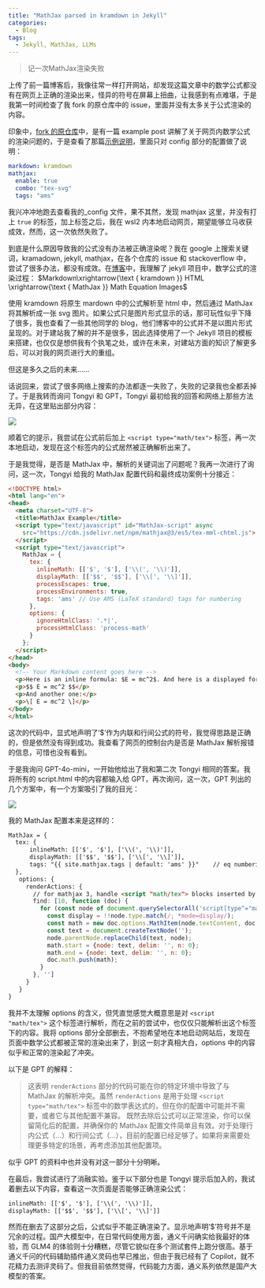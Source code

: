 ```yaml
---
title: "MathJax parsed in kramdown in Jekyll"
categories:
  - Blog
tags:
  - Jekyll, MathJax, LLMs
---
```


>记一次MathJax渲染失败

上传了前一篇博客后，我像往常一样打开网站，却发现这篇文章中的数学公式都没有在网页上正确的渲染出来，怪异的符号在屏幕上扭曲，让我感到有点难堪，于是我第一时间检查了我 fork 的原仓库中的 issue，里面并没有太多关于公式渲染的内容。

印象中，[fork 的原仓库](https://github.com/mmistakes/so-simple-theme)中，是有一篇 example post 讲解了关于网页内数学公式的渲染问题的，于是查看了那篇[示例说明](https://github.com/mmistakes/so-simple-theme/blob/master/docs/_posts/2015-08-10-mathjax-example.md)，里面只对 config 部分的配置做了说明：

```yaml
markdown: kramdown
mathjax:
  enable: true
  combo: "tex-svg"
  tags: "ams"
```

我兴冲冲地跑去查看我的_config 文件，果不其然，发现 mathjax 这里，并没有打上 `true` 的标签，加上标签之后，我在 wsl2 内本地启动网页，期望能够立马收获成效，然而，这一次依然失败了。

到底是什么原因导致我的公式没有办法被正确渲染呢？我在 google 上搜索关键词，kramadown, jekyll, mathjax，在各个仓库的 issue 和 stackoverflow 中，尝试了很多办法，都没有成效。在[博客](https://zhengyuan-public.github.io/posts/PersonalBlogWithJekyll/#latex-math-equations-in-jekyll)中，我理解了 jekyll 项目中，数学公式的渲染过程：
$Markdown\xrightarrow{\text { kramdown }} HTML \xrightarrow{\text { MathJax }} Math Equation Images$

使用 kramdown 将原生 mardown 中的公式解析至 html 中，然后通过 MathJax 将其解析成一张 svg 图片。如果公式只是图片形式显示的话，那可玩性似乎下降了很多，我也查看了一些其他同学的 blog，他们博客中的公式并不是以图片形式呈现的。对于建站我了解的并不是很多，因此选择使用了一个 Jekyll 项目的模板来搭建，也仅仅是想供我有个执笔之处，或许在未来，对建站方面的知识了解更多后，可以对我的网页进行大的重组。

但这是多久之后的未来......

话说回来，尝试了很多网络上搜索的办法都逐一失败了，失败的记录我也全都丢掉了。于是我转而询问 Tongyi 和 GPT，Tongyi 最初给我的回答和网络上那些方法无异，在这里贴出部分内容：

![](https://yukino13.oss-cn-hangzhou.aliyuncs.com/blog/202408141505219.png)

顺着它的提示，我尝试在公式前后加上 `<script type="math/tex">` 标签，再一次本地启动，发现在这个标签内的公式居然被正确解析出来了。

于是我觉得，是否是 MathJax 中，解析的关键词出了问题呢？我再一次进行了询问，这一次，Tongyi 给我的 MathJax 配置代码和最终成功案例十分接近：

```html
<!DOCTYPE html>
<html lang="en">
<head>
  <meta charset="UTF-8">
  <title>MathJax Example</title>
  <script type="text/javascript" id="MathJax-script" async
    src="https://cdn.jsdelivr.net/npm/mathjax@3/es5/tex-mml-chtml.js">
  </script>
  <script type="text/javascript">
    MathJax = {
      tex: {
        inlineMath: [['$', '$'], ['\\(', '\\)']],
        displayMath: [['$$', '$$'], ['\\[', '\\]']],
        processEscapes: true,
        processEnvironments: true,
        tags: 'ams' // Use AMS (LaTeX standard) tags for numbering
      },
      options: {
        ignoreHtmlClass: '.*|',
        processHtmlClass: 'process-math'
      }
    };
  </script>
</head>
<body>
  <!-- Your Markdown content goes here -->
  <p>Here is an inline formula: $E = mc^2$. And here is a displayed formula:</p>
  <p>$$ E = mc^2 $$</p>
  <p>And another one:</p>
  <p>\[ E = mc^2 \]</p>
</body>
</html>
```

这次的代码中，显式地声明了‘$’作为内联和行间公式的符号，我觉得思路是正确的，但是依然没有得到成功。我查看了网页的控制台内是否是 MathJax 解析报错的信息，可惜也没有看到。

于是我询问 GPT-4o-mini，一开始他给出了我和第二次 Tongyi 相同的答案。我将所有的 script.html 中的内容都输入给 GPT，再次询问，这一次，GPT 列出的几个方案中，有一个方案吸引了我的目光：

![](https://yukino13.oss-cn-hangzhou.aliyuncs.com/blog/202408141505210.png)

我的 MathJax 配置本来是这样的：

```html
MathJax = {
  tex: {
      inlineMath: [['$', '$'], ['\\(', '\\)']], 
      displayMath: [['$$', '$$'], ['\\[', '\\]']],
      tags: "{{ site.mathjax.tags | default: 'ams' }}"    // eq numbering options: none, ams, all
  },
   options: {
     renderActions: {
       // for mathjax 3, handle <script "math/tex"> blocks inserted by kramdown
       find: [10, function (doc) {
         for (const node of document.querySelectorAll('script[type^="math/tex"]')) {
           const display = !!node.type.match(/; *mode=display/);
           const math = new doc.options.MathItem(node.textContent, doc.inputJax[0], display);
           const text = document.createTextNode('');
           node.parentNode.replaceChild(text, node);
           math.start = {node: text, delim: '', n: 0};
           math.end = {node: text, delim: '', n: 0};
           doc.math.push(math);
         }
       }, '']
     }
   }
}
```

我并不太理解 options 的含义，但凭直觉感觉大概意思是对 `<script "math/tex">` 这个标签进行解析，而在之前的尝试中，也仅仅只能解析出这个标签下的内容。我将 options 部分全部删去，不抱希望地在本地启动网站后，发现在页面中数学公式都被正常的渲染出来了，到这一刻才真相大白，options 中的内容似乎和正常的渲染起了冲突。

以下是 GPT 的解释：

> 这表明 `renderActions` 部分的代码可能在你的特定环境中导致了与 MathJax 的解析冲突。虽然 `renderActions` 是用于处理 `<script type="math/tex">` 标签中的数学表达式的，但在你的配置中可能并不需要，或者它与其他配置不兼容。
> 既然去除后公式可以正常渲染，你可以保留简化后的配置，并确保你的 MathJax 配置文件简单且有效。对于处理行内公式（$...$）和行间公式（$...$），目前的配置已经足够了。如果将来需要处理更多特定的场景，再考虑添加其他配置项。

似乎 GPT 的资料中也并没有对这一部分十分明晰。

在最后，我尝试进行了消融实验。鉴于以下部分也是 Tongyi 提示后加入的，我试着删去以下内容，查看这一次页面是否能够正确渲染公式：

```html
inlineMath: [['$', '$'], ['\\(', '\\)']], 
displayMath: [['$$', '$$'], ['\\[', '\\]']]
```

然而在删去了这部分之后，公式似乎不能正确渲染了。显示地声明‘$’符号并不是冗余的过程。国产大模型中，在日常代码使用方面，通义千问确实给我最好的体验，而 GLM4 的体验则十分糟糕，尽管它貌似在多个测试套件上跑分很高。基于通义千问的代码辅助插件通义灵码也早已推出，但由于我已经有了 Copilot，就不花精力去测评灵码了。但我目前依然觉得，代码能力方面，通义系列依然是国产大模型的答案。
